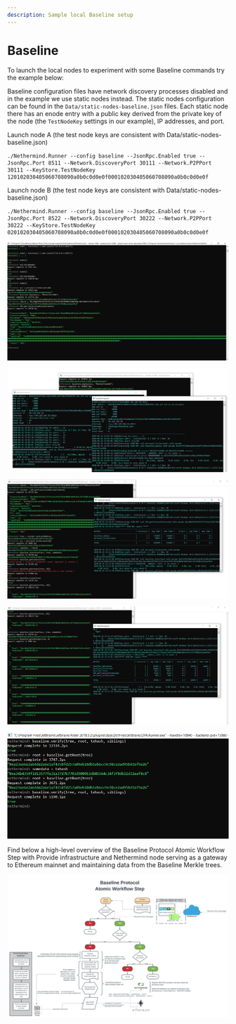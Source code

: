 ```yaml
---
description: Sample local Baseline setup
---
```


# Baseline

To launch the local nodes to experiment with some Baseline commands try the example below:

Baseline configuration files have network discovery processes disabled and in the example we use static nodes instead. The static nodes configuration can be found in the `Data/static-nodes-baseline.json` files. Each static node there has an enode entry with a public key derived from the private key of the node \(the `TestNodeKey` settings in our example\), IP addresses, and port.

Launch node A \(the test node keys are consistent with Data/static-nodes-baseline.json\)

```text
./Nethermind.Runner --config baseline --JsonRpc.Enabled true --JsonRpc.Port 8511 --Network.DiscoveryPort 30111 --Network.P2PPort 30111 --KeyStore.TestNodeKey 120102030405060708090a0b0c0d0e0f000102030405060708090a0b0c0d0e0f
```

Launch node B \(the test node keys are consistent with Data/static-nodes-baseline.json\)

```text
./Nethermind.Runner --config baseline --JsonRpc.Enabled true --JsonRpc.Port 8522 --Network.DiscoveryPort 30222 --Network.P2PPort 30222 --KeyStore.TestNodeKey 020102030405060708090a0b0c0d0e0f000102030405060708090a0b0c0d0e0f
```

![Initial connectivity to both nodes and deployment of the baseline tree contract](../.gitbook/assets/image%20%2833%29.png)

![Send transaction to one node and the new block will be created and synchronized](../.gitbook/assets/image%20%2832%29.png)

![Sample interaction with the newly deployed Baseline Merkle Tree contract \(errors kept to answer FAQ\)](../.gitbook/assets/image%20%2834%29.png)

![Here we add some data to the tree and ask for Merkle proofs \(sibling paths\)](../.gitbook/assets/image%20%2835%29.png)

![Verification of a leaf against the root and the siblings path.](../.gitbook/assets/image%20%2836%29.png)

Find below a high-level overview of the Baseline Protocol Atomic Workflow Step with Provide infrastructure and Nethermind node serving as a gateway to Ethereum mainnet and maintaining data from the Baseline Merkle trees.

![](../.gitbook/assets/provide_neth%20%281%29%20%281%29%20%281%29.png)





